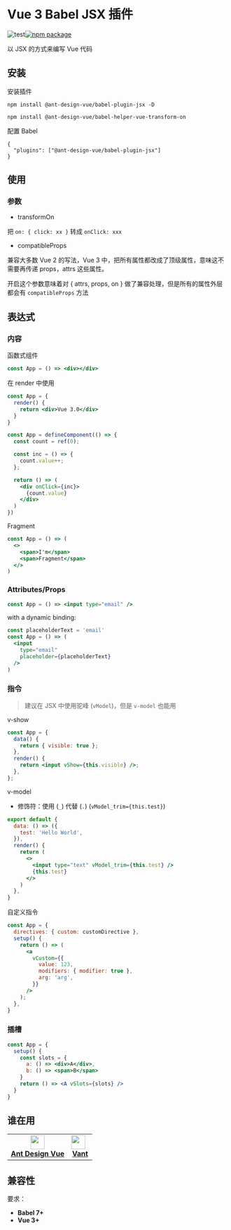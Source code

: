 # Vue 3 Babel JSX 插件

![test](https://github.com/vueComponent/jsx/workflows/test/badge.svg)[![npm package](https://img.shields.io/npm/v/@ant-design-vue/babel-plugin-jsx.svg?style=flat-square)](https://www.npmjs.com/package/@ant-design-vue/babel-plugin-jsx)

以 JSX 的方式来编写 Vue 代码

## 安装

安装插件

```
npm install @ant-design-vue/babel-plugin-jsx -D

npm install @ant-design-vue/babel-helper-vue-transform-on
```

配置 Babel 

```
{
  "plugins": ["@ant-design-vue/babel-plugin-jsx"]
}
```

## 使用

### 参数

* transformOn

把 `on: { click: xx }` 转成 `onClick: xxx`

* compatibleProps

兼容大多数 Vue 2 的写法，Vue 3 中，把所有属性都改成了顶级属性，意味这不需要再传递 props，attrs 这些属性。

开启这个参数意味着对 { attrs, props, on } 做了兼容处理，但是所有的属性外层都会有 `compatibleProps` 方法

## 表达式

### 内容
函数式组件

```jsx
const App = () => <div></div>
```

在 render 中使用

```jsx
const App = {
  render() {
    return <div>Vue 3.0</div>
  }
}
```

```jsx
const App = defineComponent(() => {
  const count = ref(0);

  const inc = () => {
    count.value++;
  };

  return () => (
    <div onClick={inc}>
      {count.value}
    </div>
  )
})
```

Fragment

```jsx
const App = () => (
  <>
    <span>I'm</span>
    <span>Fragment</span>
  </>
)
```

### Attributes/Props

```jsx
const App = () => <input type="email" />
```

with a dynamic binding:

```jsx
const placeholderText = 'email'
const App = () => (
  <input
    type="email"
    placeholder={placeholderText}
  />
)
```

### 指令

> 建议在 JSX 中使用驼峰 (`vModel`)，但是 `v-model` 也能用

v-show

```jsx
const App = {
  data() {
    return { visible: true };
  },
  render() {
    return <input vShow={this.visible} />;
  },
};
```

v-model

* 修饰符：使用 (`_`) 代替 (`.`) (`vModel_trim={this.test}`)

```jsx
export default {
  data: () => ({
    test: 'Hello World',
  }),
  render() {
    return (
      <>
        <input type="text" vModel_trim={this.test} />
        {this.test}
      </>
    )
  },
}
```

自定义指令

```jsx
const App = {
  directives: { custom: customDirective },
  setup() {
    return () => (
      <a
        vCustom={{
          value: 123,
          modifiers: { modifier: true },
          arg: 'arg',
        }}
      />
    );
  },
}
```

### 插槽 

```jsx
const App = {
  setup() {
    const slots = {
      a: () => <div>A</div>,
      b: () => <span>B</span>
    }
    return () => <A vSlots={slots} />
  }
}
```

## 谁在用

<table>
  <tbody>
    <tr>
      <td align="center">
        <a target="_blank" href="https://www.antdv.com/">
          <img
            width="32"
            src="https://qn.antdv.com/logo.png"
          />
          <br>
          <strong>Ant Design Vue</strong>
        </a>
      </td>
      <td align="center">
        <a target="_blank" href="https://youzan.github.io/vant/#/zh-CN/">
          <img
            width="32"
            style="vertical-align: -0.32em; margin-right: 8px;"
            src="https://img.yzcdn.cn/vant/logo.png"
          />
          <br>
          <strong>Vant</strong>
        </a>
      </td>
    </tr>
  </tbody>
</table>

## 兼容性

要求：

- **Babel 7+**
- **Vue 3+**
